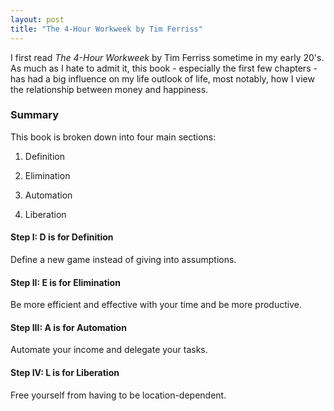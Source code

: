 ```yaml
---
layout: post
title: "The 4-Hour Workweek by Tim Ferriss"
---
```


I first read *The 4-Hour Workweek* by Tim Ferriss sometime in my early 20's. As much as I hate to admit it, this book - especially the first few chapters - has had a big influence on my life outlook of life, most notably, how I view the relationship between money and happiness.

### Summary

This book is broken down into four main sections:

1. Definition

2. Elimination

3. Automation

4. Liberation

#### Step I: D is for Definition

Define a new game instead of giving into assumptions.

#### Step II: E is for Elimination

Be more efficient and effective with your time and be more productive.

#### Step III: A is for Automation

Automate your income and delegate your tasks.

#### Step IV: L is for Liberation

Free yourself from having to be location-dependent.
